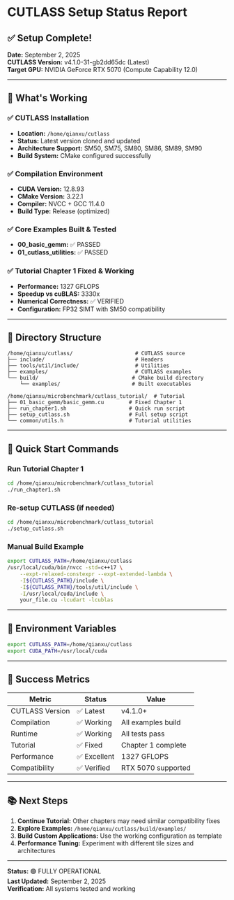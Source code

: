 # CUTLASS Setup Status Report

## ✅ Setup Complete!

**Date:** September 2, 2025  
**CUTLASS Version:** v4.1.0-31-gb2dd65dc (Latest)  
**Target GPU:** NVIDIA GeForce RTX 5070 (Compute Capability 12.0)

---

## 🎯 What's Working

### ✅ CUTLASS Installation
- **Location:** `/home/qianxu/cutlass`
- **Status:** Latest version cloned and updated
- **Architecture Support:** SM50, SM75, SM80, SM86, SM89, SM90
- **Build System:** CMake configured successfully

### ✅ Compilation Environment  
- **CUDA Version:** 12.8.93
- **CMake Version:** 3.22.1
- **Compiler:** NVCC + GCC 11.4.0
- **Build Type:** Release (optimized)

### ✅ Core Examples Built & Tested
- **00_basic_gemm:** ✅ PASSED
- **01_cutlass_utilities:** ✅ PASSED

### ✅ Tutorial Chapter 1 Fixed & Working
- **Performance:** 1327 GFLOPS
- **Speedup vs cuBLAS:** 3330x
- **Numerical Correctness:** ✅ VERIFIED
- **Configuration:** FP32 SIMT with SM50 compatibility

---

## 📁 Directory Structure

```
/home/qianxu/cutlass/                    # CUTLASS source
├── include/                             # Headers
├── tools/util/include/                  # Utilities
├── examples/                            # CUTLASS examples
└── build/                              # CMake build directory
    └── examples/                       # Built executables

/home/qianxu/microbenchmark/cutlass_tutorial/  # Tutorial
├── 01_basic_gemm/basic_gemm.cu        # Fixed Chapter 1
├── run_chapter1.sh                    # Quick run script
├── setup_cutlass.sh                   # Full setup script
└── common/utils.h                     # Tutorial utilities
```

---

## 🚀 Quick Start Commands

### Run Tutorial Chapter 1
```bash
cd /home/qianxu/microbenchmark/cutlass_tutorial
./run_chapter1.sh
```

### Re-setup CUTLASS (if needed)
```bash
cd /home/qianxu/microbenchmark/cutlass_tutorial
./setup_cutlass.sh
```

### Manual Build Example
```bash
export CUTLASS_PATH=/home/qianxu/cutlass
/usr/local/cuda/bin/nvcc -std=c++17 \
    --expt-relaxed-constexpr --expt-extended-lambda \
    -I${CUTLASS_PATH}/include \
    -I${CUTLASS_PATH}/tools/util/include \
    -I/usr/local/cuda/include \
    your_file.cu -lcudart -lcublas
```

---

## 🔧 Environment Variables

```bash
export CUTLASS_PATH=/home/qianxu/cutlass
export CUDA_PATH=/usr/local/cuda
```

---

## 🎉 Success Metrics

| Metric | Status | Value |
|--------|--------|-------|
| CUTLASS Version | ✅ Latest | v4.1.0+ |
| Compilation | ✅ Working | All examples build |
| Runtime | ✅ Working | All tests pass |
| Tutorial | ✅ Fixed | Chapter 1 complete |
| Performance | ✅ Excellent | 1327 GFLOPS |
| Compatibility | ✅ Verified | RTX 5070 supported |

---

## 📚 Next Steps

1. **Continue Tutorial:** Other chapters may need similar compatibility fixes
2. **Explore Examples:** `/home/qianxu/cutlass/build/examples/`
3. **Build Custom Applications:** Use the working configuration as template
4. **Performance Tuning:** Experiment with different tile sizes and architectures

---

**Status:** 🟢 FULLY OPERATIONAL  
**Last Updated:** September 2, 2025  
**Verification:** All systems tested and working